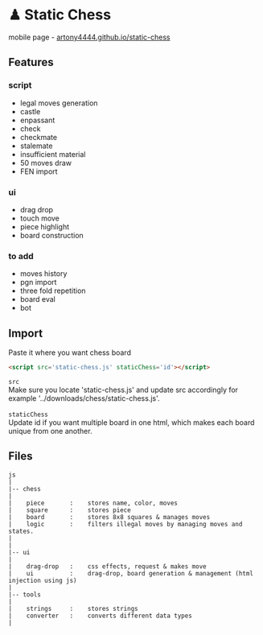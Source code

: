 # ♟ Static Chess
mobile page - [artony4444.github.io/static-chess](https://artony4444.github.io/static-chess/)


##
## Features

### script
+ legal moves generation
+ castle
+ enpassant
+ check
+ checkmate
+ stalemate
+ insufficient material
+ 50 moves draw
+ FEN import

### ui
+ drag drop
+ touch move
+ piece highlight
+ board construction
  
### to add
- moves history
- pgn import
- three fold repetition
- board eval
- bot


##
## Import

Paste it where you want chess board

```html
<script src='static-chess.js' staticChess='id'></script>
```

`src`
 <br>
Make sure you locate 'static-chess.js' and update src accordingly for example '../downloads/chess/static-chess.js'.
 <br> 
 <br> 
`staticChess`
 <br> 
Update id if you want multiple board in one html, which makes each board unique from one another.


##
## Files
```
js
|
|-- chess
|
|    piece       :    stores name, color, moves
|    square      :    stores piece
|    board       :    stores 8x8 squares & manages moves
|    logic       :    filters illegal moves by managing moves and states.
|
|
|-- ui
|
|    drag-drop   :    css effects, request & makes move
|    ui          :    drag-drop, board generation & management (html injection using js)
|
|-- tools
|
|    strings     :    stores strings
|    converter   :    converts different data types
|
```
